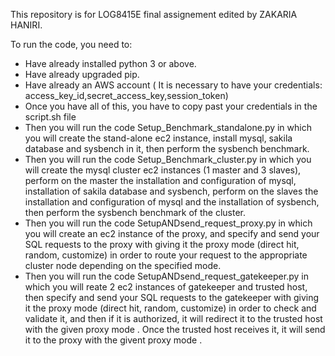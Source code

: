 This repository is for LOG8415E final assignement edited by ZAKARIA HANIRI.

To run the code, you need to:
- Have already installed python 3 or above.
- Have already upgraded pip.
- Have already an AWS account ( It is necessary to have your credentials: access_key_id,secret_access_key,session_token)
- Once you have all of this, you have to copy past your credentials in the script.sh file
- Then you will run the code Setup_Benchmark_standalone.py in which you will create the
stand-alone ec2 instance, install mysql, sakila database and sysbench in it, then perform the
sysbench benchmark.
- Then you will run the code Setup_Benchmark_cluster.py in which you will create the mysql
cluster ec2 instances (1 master and 3 slaves), perform on the master the installation and
configuration of mysql, installation of sakila database and sysbench, perform on the slaves
the installation and configuration of mysql and the installation of sysbench, then perform the
sysbench benchmark of the cluster.
- Then you will run the code SetupANDsend_request_proxy.py in which you will create an ec2
instance of the proxy, and specify and send your SQL requests to the proxy with giving it the
proxy mode (direct hit, random, customize) in order to route your request to the appropriate
cluster node depending on the specified mode.
- Then you will run the code SetupANDsend_request_gatekeeper.py in which you will reate 2
ec2 instances of gatekeeper and trusted host, then specify and send your SQL requests to the
gatekeeper with giving it the proxy mode (direct hit, random, customize) in order to check
and validate it, and then if it is authorized, it will redirect it to the trusted host with the
given proxy mode . Once the trusted host receives it, it will send it to the proxy with the
givent proxy mode .
